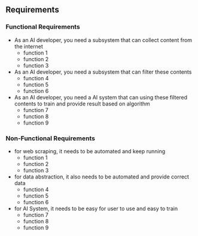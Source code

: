 ## Requirements
### Functional Requirements
- As an AI developer, you need a subsystem that can collect content from the internet
  + function 1
  + function 2
  + function 3
- As an AI developer, you need a subsystem that can filter these contents
  + function 4
  + function 5
  + function 6
- As an AI developer, you need a AI system that can using these filtered contents to train and provide result based on algorithm
  + function 7
  + function 8
  + function 9
### Non-Functional Requirements
- for web scraping, it needs to be automated and keep running
  + function 1
  + function 2
  + function 3
- for data abstraction, it also needs to be automated and provide correct data
  + function 4
  + function 5
  + function 6
- for AI System, it needs to be easy for user to use and easy to train
  + function 7
  + function 8
  + function 9